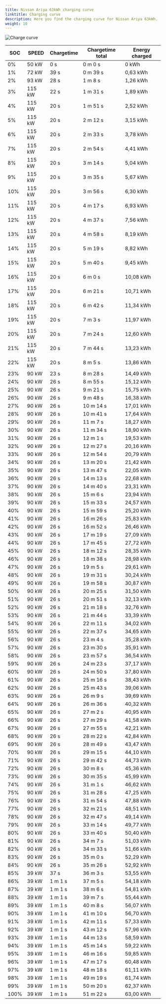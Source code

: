 ```yaml
---
title: Nissan Ariya 63kWh charging curve
linktitle: Charging curve
description: Here you find the charging curve for Nissan Ariya 63kWh. 
weight: 10
---
```

<!-- markdownlint-disable MD033 -->
![Charge curve](../chargingcurve.svg  "Charging curve")




|SOC | SPEED|Chargetime | Chargetime total | Energy charged |
|-----|-----|-----|-----|-----|
|0%|50 kW|  0 s|  0 m 0 s |0 kWh |
|1%|72 kW|  39 s|  0 m 39 s |0,63 kWh |
|2%|93 kW|  28 s|  1 m 8 s |1,26 kWh |
|3%|115 kW|  22 s|  1 m 31 s |1,89 kWh |
|4%|115 kW|  20 s|  1 m 51 s |2,52 kWh |
|5%|115 kW|  20 s|  2 m 12 s |3,15 kWh |
|6%|115 kW|  20 s|  2 m 33 s |3,78 kWh |
|7%|115 kW|  20 s|  2 m 54 s |4,41 kWh |
|8%|115 kW|  20 s|  3 m 14 s |5,04 kWh |
|9%|115 kW|  20 s|  3 m 35 s |5,67 kWh |
|10%|115 kW|  20 s|  3 m 56 s |6,30 kWh |
|11%|115 kW|  20 s|  4 m 17 s |6,93 kWh |
|12%|115 kW|  20 s|  4 m 37 s |7,56 kWh |
|13%|115 kW|  20 s|  4 m 58 s |8,19 kWh |
|14%|115 kW|  20 s|  5 m 19 s |8,82 kWh |
|15%|115 kW|  20 s|  5 m 40 s |9,45 kWh |
|16%|115 kW|  20 s|  6 m 0 s |10,08 kWh |
|17%|115 kW|  20 s|  6 m 21 s |10,71 kWh |
|18%|115 kW|  20 s|  6 m 42 s |11,34 kWh |
|19%|115 kW|  20 s|  7 m 3 s |11,97 kWh |
|20%|115 kW|  20 s|  7 m 24 s |12,60 kWh |
|21%|115 kW|  20 s|  7 m 44 s |13,23 kWh |
|22%|115 kW|  20 s|  8 m 5 s |13,86 kWh |
|23%|90 kW|  23 s|  8 m 28 s |14,49 kWh |
|24%|90 kW|  26 s|  8 m 55 s |15,12 kWh |
|25%|90 kW|  26 s|  9 m 21 s |15,75 kWh |
|26%|90 kW|  26 s|  9 m 48 s |16,38 kWh |
|27%|90 kW|  26 s|  10 m 14 s |17,01 kWh |
|28%|90 kW|  26 s|  10 m 41 s |17,64 kWh |
|29%|90 kW|  26 s|  11 m 7 s |18,27 kWh |
|30%|90 kW|  26 s|  11 m 34 s |18,90 kWh |
|31%|90 kW|  26 s|  12 m 1 s |19,53 kWh |
|32%|90 kW|  26 s|  12 m 27 s |20,16 kWh |
|33%|90 kW|  26 s|  12 m 54 s |20,79 kWh |
|34%|90 kW|  26 s|  13 m 20 s |21,42 kWh |
|35%|90 kW|  26 s|  13 m 47 s |22,05 kWh |
|36%|90 kW|  26 s|  14 m 13 s |22,68 kWh |
|37%|90 kW|  26 s|  14 m 40 s |23,31 kWh |
|38%|90 kW|  26 s|  15 m 6 s |23,94 kWh |
|39%|90 kW|  26 s|  15 m 33 s |24,57 kWh |
|40%|90 kW|  26 s|  15 m 59 s |25,20 kWh |
|41%|90 kW|  26 s|  16 m 26 s |25,83 kWh |
|42%|90 kW|  26 s|  16 m 52 s |26,46 kWh |
|43%|90 kW|  26 s|  17 m 19 s |27,09 kWh |
|44%|90 kW|  26 s|  17 m 45 s |27,72 kWh |
|45%|90 kW|  26 s|  18 m 12 s |28,35 kWh |
|46%|90 kW|  26 s|  18 m 38 s |28,98 kWh |
|47%|90 kW|  26 s|  19 m 5 s |29,61 kWh |
|48%|90 kW|  26 s|  19 m 31 s |30,24 kWh |
|49%|90 kW|  26 s|  19 m 58 s |30,87 kWh |
|50%|90 kW|  26 s|  20 m 25 s |31,50 kWh |
|51%|90 kW|  26 s|  20 m 51 s |32,13 kWh |
|52%|90 kW|  26 s|  21 m 18 s |32,76 kWh |
|53%|90 kW|  26 s|  21 m 44 s |33,39 kWh |
|54%|90 kW|  26 s|  22 m 11 s |34,02 kWh |
|55%|90 kW|  26 s|  22 m 37 s |34,65 kWh |
|56%|90 kW|  26 s|  23 m 4 s |35,28 kWh |
|57%|90 kW|  26 s|  23 m 30 s |35,91 kWh |
|58%|90 kW|  26 s|  23 m 57 s |36,54 kWh |
|59%|90 kW|  26 s|  24 m 23 s |37,17 kWh |
|60%|90 kW|  26 s|  24 m 50 s |37,80 kWh |
|61%|90 kW|  26 s|  25 m 16 s |38,43 kWh |
|62%|90 kW|  26 s|  25 m 43 s |39,06 kWh |
|63%|90 kW|  26 s|  26 m 9 s |39,69 kWh |
|64%|90 kW|  26 s|  26 m 36 s |40,32 kWh |
|65%|90 kW|  26 s|  27 m 2 s |40,95 kWh |
|66%|90 kW|  26 s|  27 m 29 s |41,58 kWh |
|67%|90 kW|  26 s|  27 m 55 s |42,21 kWh |
|68%|90 kW|  26 s|  28 m 22 s |42,84 kWh |
|69%|90 kW|  26 s|  28 m 49 s |43,47 kWh |
|70%|90 kW|  26 s|  29 m 15 s |44,10 kWh |
|71%|90 kW|  26 s|  29 m 42 s |44,73 kWh |
|72%|90 kW|  26 s|  30 m 8 s |45,36 kWh |
|73%|90 kW|  26 s|  30 m 35 s |45,99 kWh |
|74%|90 kW|  26 s|  31 m 1 s |46,62 kWh |
|75%|90 kW|  26 s|  31 m 28 s |47,25 kWh |
|76%|90 kW|  26 s|  31 m 54 s |47,88 kWh |
|77%|90 kW|  26 s|  32 m 21 s |48,51 kWh |
|78%|90 kW|  26 s|  32 m 47 s |49,14 kWh |
|79%|90 kW|  26 s|  33 m 14 s |49,77 kWh |
|80%|90 kW|  26 s|  33 m 40 s |50,40 kWh |
|81%|90 kW|  26 s|  34 m 7 s |51,03 kWh |
|82%|90 kW|  26 s|  34 m 33 s |51,66 kWh |
|83%|90 kW|  26 s|  35 m 0 s |52,29 kWh |
|84%|90 kW|  26 s|  35 m 26 s |52,92 kWh |
|85%|39 kW|  37 s|  36 m 3 s |53,55 kWh |
|86%|39 kW| 1 m 1 s|  37 m 5 s |54,18 kWh |
|87%|39 kW| 1 m 1 s|  38 m 6 s |54,81 kWh |
|88%|39 kW| 1 m 1 s|  39 m 7 s |55,44 kWh |
|89%|39 kW| 1 m 1 s|  40 m 8 s |56,07 kWh |
|90%|39 kW| 1 m 1 s|  41 m 10 s |56,70 kWh |
|91%|39 kW| 1 m 1 s|  42 m 11 s |57,33 kWh |
|92%|39 kW| 1 m 1 s|  43 m 12 s |57,96 kWh |
|93%|39 kW| 1 m 1 s|  44 m 13 s |58,59 kWh |
|94%|39 kW| 1 m 1 s|  45 m 14 s |59,22 kWh |
|95%|39 kW| 1 m 1 s|  46 m 16 s |59,85 kWh |
|96%|39 kW| 1 m 1 s|  47 m 17 s |60,48 kWh |
|97%|39 kW| 1 m 1 s|  48 m 18 s |61,11 kWh |
|98%|39 kW| 1 m 1 s|  49 m 19 s |61,74 kWh |
|99%|39 kW| 1 m 1 s|  50 m 20 s |62,37 kWh |
|100%|39 kW| 1 m 1 s|  51 m 22 s |63,00 kWh |
